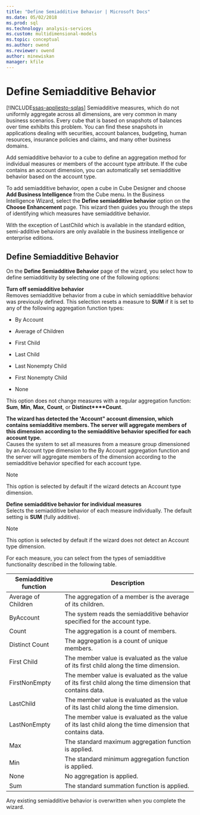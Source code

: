 ```yaml
---
title: "Define Semiadditive Behavior | Microsoft Docs"
ms.date: 05/02/2018
ms.prod: sql
ms.technology: analysis-services
ms.custom: multidimensional-models
ms.topic: conceptual
ms.author: owend
ms.reviewer: owend
author: minewiskan
manager: kfile
---
```

# Define Semiadditive Behavior
[!INCLUDE[ssas-appliesto-sqlas](../../includes/ssas-appliesto-sqlas.md)]
  Semiadditive measures, which do not uniformly aggregate across all dimensions, are very common in many business scenarios. Every cube that is based on snapshots of balances over time exhibits this problem. You can find these snapshots in applications dealing with securities, account balances, budgeting, human resources, insurance policies and claims, and many other business domains.  
  
 Add semiadditive behavior to a cube to define an aggregation method for individual measures or members of the account type attribute. If the cube contains an account dimension, you can automatically set semiadditive behavior based on the account type.  
  
 To add semiadditive behavior, open a cube in Cube Designer and choose **Add Business Intelligence** from the Cube menu. In the Business Intelligence Wizard, select the **Define semiadditive behavior** option on the **Choose Enhancement** page. This wizard then guides you through the steps of identifying which measures have semiadditive behavior.  
  
 With the exception of LastChild which is available in the standard edition, semi-additive behaviors are only available in the business intelligence or enterprise editions.  
  
## Define Semiadditive Behavior  
 On the **Define Semiadditive Behavior** page of the wizard, you select how to define semiadditivity by selecting one of the following options:  
  
 **Turn off semiadditive behavior**  
 Removes semiadditive behavior from a cube in which semiadditive behavior was previously defined. This selection resets a measure to **SUM** if it is set to any of the following aggregation function types:  
  
-   By Account  
  
-   Average of Children  
  
-   First Child  
  
-   Last Child  
  
-   Last Nonempty Child  
  
-   First Nonempty Child  
  
-   None  
  
 This option does not change measures with a regular aggregation function: **Sum**, **Min**, **Max**, **Count**, or **Distinct****Count**.  
  
 **The wizard has detected the 'Account" account dimension, which contains semiadditive members. The server will aggregate members of this dimension according to the semiadditive behavior specified for each account type.**  
 Causes the system to set all measures from a measure group dimensioned by an Account type dimension to the By Account aggregation function and the server will aggregate members of the dimension according to the semiadditive behavior specified for each account type.  
  
> [!NOTE]  
>  This option is selected by default if the wizard detects an Account type dimension.  
  
 **Define semiadditive behavior for individual measures**  
 Selects the semiadditive behavior of each measure individually. The default setting is **SUM** (fully additive).  
  
> [!NOTE]  
>  This option is selected by default if the wizard does not detect an Account type dimension.  
  
 For each measure, you can select from the types of semiadditive functionality described in the following table.  
  
|Semiadditive function|Description|  
|---------------------------|-----------------|  
|Average of Children|The aggregation of a member is the average of its children.|  
|ByAccount|The system reads the semiadditive behavior specified for the account type.|  
|Count|The aggregation is a count of members.|  
|Distinct Count|The aggregation is a count of unique members.|  
|First Child|The member value is evaluated as the value of its first child along the time dimension.|  
|FirstNonEmpty|The member value is evaluated as the value of its first child along the time dimension that contains data.|  
|LastChild|The member value is evaluated as the value of its last child along the time dimension.|  
|LastNonEmpty|The member value is evaluated as the value of its last child along the time dimension that contains data.|  
|Max|The standard maximum aggregation function is applied.|  
|Min|The standard minimum aggregation function is applied.|  
|None|No aggregation is applied.|  
|Sum|The standard summation function is applied.|  
  
 Any existing semiadditive behavior is overwritten when you complete the wizard.  
  
  
